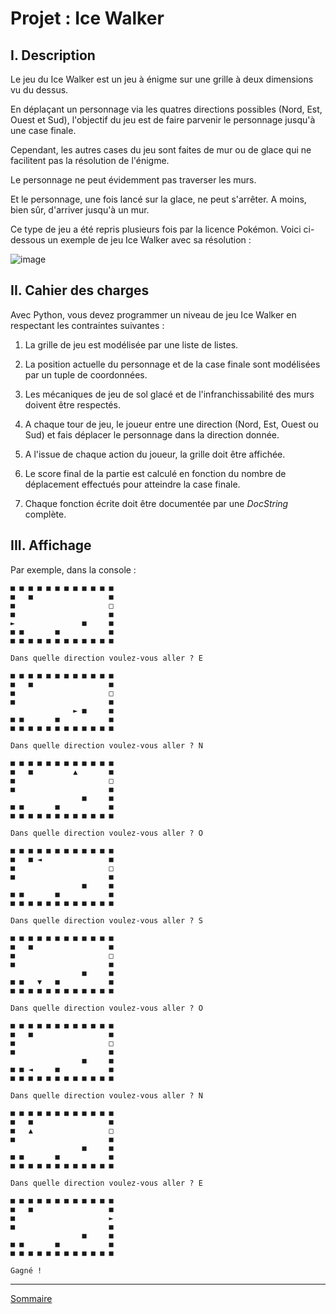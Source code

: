 # Projet : Ice Walker

## I. Description

Le jeu du Ice Walker est un jeu à énigme sur une grille à deux dimensions vu du dessus.

En déplaçant un personnage via les quatres directions possibles (Nord, Est, Ouest et Sud), l'objectif du jeu est de faire parvenir le personnage jusqu'à une case finale.

Cependant, les autres cases du jeu sont faites de mur ou de glace qui ne facilitent pas la résolution de l'énigme. 

Le personnage ne peut évidemment pas traverser les murs.

Et le personnage, une fois lancé sur la glace, ne peut s'arrêter. A moins, bien sûr, d'arriver jusqu'à un mur.

Ce type de jeu a été repris plusieurs fois par la licence Pokémon. Voici ci-dessous un exemple de jeu Ice Walker avec sa résolution :

![image](./img/pokemon_ice_walker.gif)

## II. Cahier des charges

Avec Python, vous devez programmer un niveau de jeu Ice Walker en respectant les contraintes suivantes :

1. La grille de jeu est modélisée par une liste de listes.

2. La position actuelle du personnage et de la case finale sont modélisées par un tuple de coordonnées.

3. Les mécaniques de jeu de sol glacé et de l'infranchissabilité des murs doivent être respectés.

4. A chaque tour de jeu, le joueur entre une direction (Nord, Est, Ouest ou Sud) et fais déplacer le personnage dans la direction donnée.

5. A l'issue de chaque action du joueur, la grille doit être affichée.

6. Le score final de la partie est calculé en fonction du nombre de déplacement effectués pour atteindre la case finale.

7. Chaque fonction écrite doit être documentée par une *DocString* complète.

## III. Affichage

Par exemple, dans la console :

```
■ ■ ■ ■ ■ ■ ■ ■ ■ ■ ■ ■
■   ■                 ■
■                     □
■                     ■
►               ■     ■
■ ■       ■           ■
■ ■ ■ ■ ■ ■ ■ ■ ■ ■ ■ ■

Dans quelle direction voulez-vous aller ? E

■ ■ ■ ■ ■ ■ ■ ■ ■ ■ ■ ■
■   ■                 ■
■                     □
■                     ■
              ► ■     ■
■ ■       ■           ■
■ ■ ■ ■ ■ ■ ■ ■ ■ ■ ■ ■

Dans quelle direction voulez-vous aller ? N

■ ■ ■ ■ ■ ■ ■ ■ ■ ■ ■ ■
■   ■         ▲       ■
■                     □
■                     ■
                ■     ■
■ ■       ■           ■
■ ■ ■ ■ ■ ■ ■ ■ ■ ■ ■ ■

Dans quelle direction voulez-vous aller ? O

■ ■ ■ ■ ■ ■ ■ ■ ■ ■ ■ ■
■   ■ ◄               ■
■                     □
■                     ■
                ■     ■
■ ■       ■           ■
■ ■ ■ ■ ■ ■ ■ ■ ■ ■ ■ ■

Dans quelle direction voulez-vous aller ? S

■ ■ ■ ■ ■ ■ ■ ■ ■ ■ ■ ■
■   ■                 ■
■                     □
■                     ■
                ■     ■
■ ■   ▼   ■           ■
■ ■ ■ ■ ■ ■ ■ ■ ■ ■ ■ ■

Dans quelle direction voulez-vous aller ? O

■ ■ ■ ■ ■ ■ ■ ■ ■ ■ ■ ■
■   ■                 ■
■                     □
■                     ■
                ■     ■
■ ■ ◄     ■           ■
■ ■ ■ ■ ■ ■ ■ ■ ■ ■ ■ ■

Dans quelle direction voulez-vous aller ? N

■ ■ ■ ■ ■ ■ ■ ■ ■ ■ ■ ■
■   ■                 ■
■   ▲                 □
■                     ■
                ■     ■
■ ■       ■           ■
■ ■ ■ ■ ■ ■ ■ ■ ■ ■ ■ ■

Dans quelle direction voulez-vous aller ? E

■ ■ ■ ■ ■ ■ ■ ■ ■ ■ ■ ■
■   ■                 ■
■                     ►
■                     ■
                ■     ■
■ ■       ■           ■
■ ■ ■ ■ ■ ■ ■ ■ ■ ■ ■ ■

Gagné !
```
_______________

[Sommaire](./../README.md)



